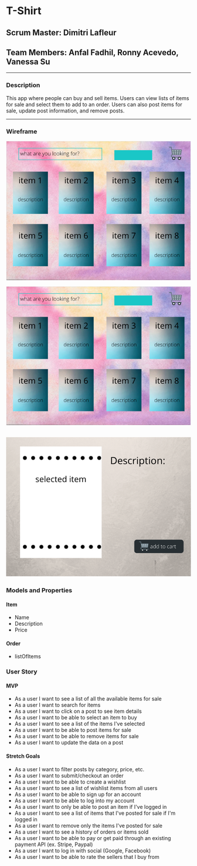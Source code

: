 # T-Shirt

## Scrum Master: Dimitri Lafleur

## Team Members: Anfal Fadhil, Ronny Acevedo, Vanessa Su

---

### Description

This app where people can buy and sell items. Users can view lists of items for sale and select them to add to an order. Users can also post items for sale, update post information, and remove posts.

---

### Wireframe

![welcome page](shopping.png)

![shopping area](shopping.png)

![selected item ](item.png)
---

### Models and Properties

#### Item
* Name
* Description
* Price

#### Order
* listOfItems

### User Story

#### MVP

-   As a user I want to see a list of all the available items for sale
-   As a user I want to search for items
-   As a user I want to click on a post to see item details
-   As a user I want to be able to select an item to buy
-   As a user I want to see a list of the items I've selected
-   As a user I want to be able to post items for sale
-   As a user I want to be able to remove items for sale
-   As a user I want to update the data on a post

#### Stretch Goals

-   As a user I want to filter posts by category, price, etc.
-   As a user I want to submit/checkout an order
-   As a user I want to be able to create a wishlist
-   As a user I want to see a list of wishlist items from all users
-   As a user I want to be able to sign up for an account
-   As a user I want to be able to log into my account
-   As a user I want to only be able to post an item if I've logged in
-   As a user I want to see a list of items that I've posted for sale if I'm logged in
-   As a user I want to remove only the items I've posted for sale
-   As a user I want to see a history of orders or items sold
-   As a user I want to be able to pay or get paid through an existing payment API (ex. Stripe, Paypal)
-   As a user I want to log in with social (Google, Facebook)
-   As a user I want to be able to rate the sellers that I buy from
